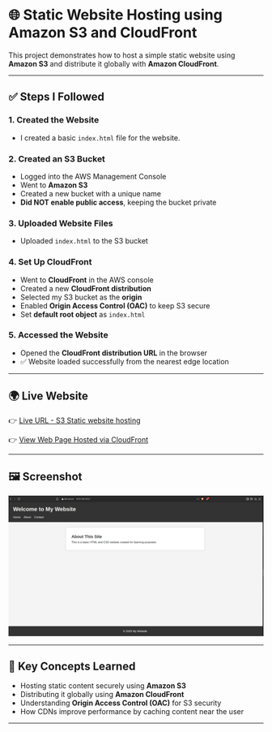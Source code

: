 # 🌐 Static Website Hosting using Amazon S3 and CloudFront

This project demonstrates how to host a simple static website using **Amazon S3** and distribute it globally with **Amazon CloudFront**.


---

## ✅ Steps I Followed

### 1. Created the Website

- I created a basic `index.html` file for the website.

### 2. Created an S3 Bucket

- Logged into the AWS Management Console
- Went to **Amazon S3**
- Created a new bucket with a unique name
- **Did NOT enable public access**, keeping the bucket private

### 3. Uploaded Website Files

- Uploaded `index.html`  to the S3 bucket

### 4. Set Up CloudFront

- Went to **CloudFront** in the AWS console
- Created a new **CloudFront distribution**
- Selected my S3 bucket as the **origin**
- Enabled **Origin Access Control (OAC)** to keep S3 secure
- Set **default root object** as `index.html`

### 5. Accessed the Website

- Opened the **CloudFront distribution URL** in the browser
- ✅ Website loaded successfully from the nearest edge location

---

## 🌍 Live Website
👉 [Live URL - S3 Static website hosting](http://project02-hoststaticwebsite.s3-website-us-east-1.amazonaws.com)

👉 [View Web Page Hosted via CloudFront](https://d34u8xe7olcjrh.cloudfront.net/)

---

## 🖼 Screenshot

![Website Screenshot](./webPageScreenShot.png)

---

## 📌 Key Concepts Learned

- Hosting static content securely using **Amazon S3**
- Distributing it globally using **Amazon CloudFront**
- Understanding **Origin Access Control (OAC)** for S3 security
- How CDNs improve performance by caching content near the user

---

